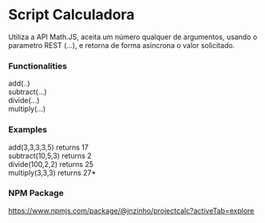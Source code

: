 # Script Calculadora

Utiliza a API Math.JS, aceita um número qualquer de argumentos, usando o parametro REST (...), e retorna de forma asincrona o valor solicitado.

<h3>Functionalities</h3>
add(..) <br>
subtract(...) <br>
divide(...) <br>
multiply(...) <br>

<h3>Examples</h3>
add(3,3,3,3,5) returns 17 <br>
subtract(10,5,3) returns 2 <br>
divide(100,2,2) returns 25 <br>
multiply(3,3,3) returns 27*

<h3>NPM Package</h3>

https://www.npmjs.com/package/@jnzinho/projectcalc?activeTab=explore
